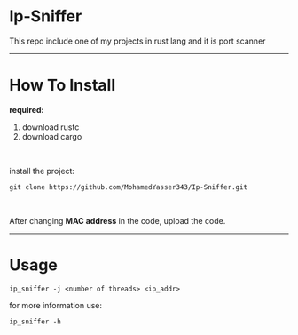# Ip-Sniffer

This repo include one of my projects in rust lang and it is port scanner

---

# How To Install

**required:**
1. download rustc
1. download cargo

<br>

install the project:

```
git clone https://github.com/MohamedYasser343/Ip-Sniffer.git
```

<br>

After changing **MAC address** in the code, upload the code.

---

# Usage

```
ip_sniffer -j <number of threads> <ip_addr>
```

for more information use:

```
ip_sniffer -h
```

